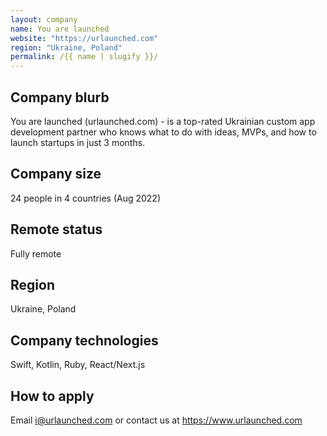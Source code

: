 ```yaml
---
layout: company
name: You are launched
website: "https://urlaunched.com"
region: "Ukraine, Poland"
permalink: /{{ name | slugify }}/
---
```


## Company blurb

You are launched (urlaunched.com) - is a top-rated Ukrainian custom app development partner who knows what to do with ideas, MVPs, and how to launch startups in just 3 months.

## Company size

24 people in 4 countries (Aug 2022)

## Remote status

Fully remote

## Region

Ukraine, Poland

## Company technologies

Swift, Kotlin, Ruby, React/Next.js

## How to apply

Email i@urlaunched.com or contact us at https://www.urlaunched.com